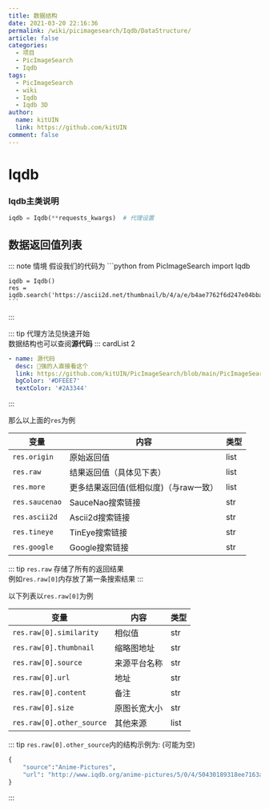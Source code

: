 ```yaml
---
title: 数据结构
date: 2021-03-20 22:16:36
permalink: /wiki/picimagesearch/Iqdb/DataStructure/
article: false
categories:
  - 项目
  - PicImageSearch
  - Iqdb
tags:
  - PicImageSearch
  - wiki
  - Iqdb
  - Iqdb 3D
author: 
  name: kitUIN
  link: https://github.com/kitUIN
comment: false
---
```

# Iqdb

### Iqdb主类说明
```python
iqdb = Iqdb(**requests_kwargs)  # 代理设置
```

## 数据返回值列表
::: note 情境
    假设我们的代码为
    ```python
    from PicImageSearch import Iqdb

    iqdb = Iqdb()
    res = iqdb.search('https://ascii2d.net/thumbnail/b/4/a/e/b4ae7762f6d247e04bba6b925ce5f6d1.jpg')
    ```
:::


::: tip
代理方法见快速开始  
数据结构也可以查阅**源代码**
::: cardList 2
```yaml
- name: 源代码
  desc: 🚀强的人直接看这个
  link: https://github.com/kitUIN/PicImageSearch/blob/main/PicImageSearch/iqdb.py
  bgColor: '#DFEEE7'
  textColor: '#2A3344'
```
:::

那么以上面的`res`为例

|变量              |   内容             |  类型  |
|----              | ----              | ----  |
|`res.origin`|原始返回值|list|
|`res.raw`|结果返回值（具体见下表）|list|
|`res.more`|更多结果返回值(低相似度)（与raw一致）|list|
|`res.saucenao`|SauceNao搜索链接 |str|
|`res.ascii2d`|Ascii2d搜索链接 |str|
|`res.tineye`|TinEye搜索链接 |str|
|`res.google`|Google搜索链接 |str|



::: tip
`res.raw` 存储了所有的返回结果  
例如`res.raw[0]`内存放了第一条搜索结果
:::

以下列表以`res.raw[0]`为例


|变量              |   内容             |  类型  |
|----              | ----              | ----  |
|`res.raw[0].similarity`|相似值|str|
|`res.raw[0].thumbnail`|缩略图地址| str|
|`res.raw[0].source`|来源平台名称| str |
|`res.raw[0].url`|地址| str |
|`res.raw[0].content`|备注| str |
|`res.raw[0].size`|原图长宽大小|str|
|`res.raw[0].other_source`|其他来源| list |


::: tip
`res.raw[0].other_source`内的结构示例为: (可能为空) 
```python
{
    "source":"Anime-Pictures",
    "url": "http://www.iqdb.org/anime-pictures/5/0/4/50430189318ee7163a0ee8219cbaf01e.jpg"
}
```
:::
